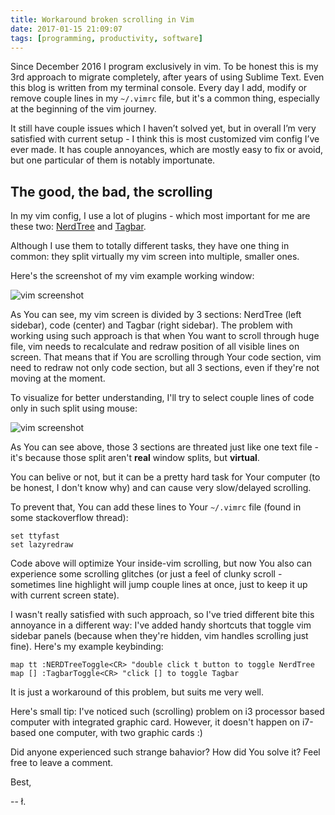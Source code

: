 ```yaml
---
title: Workaround broken scrolling in Vim
date: 2017-01-15 21:09:07
tags: [programming, productivity, software]
---
```


Since December 2016 I program exclusively in vim.  To be honest this is my 3rd approach to migrate completely, after years of using Sublime Text.
Even this blog is written from my terminal console. 
Every day I add, modify or remove couple lines in my `~/.vimrc` file, but it's a common thing, especially at the beginning of the vim journey.

It still have couple issues which I haven’t solved yet, but in overall I’m very satisfied with current setup - I think this is most customized vim config I’ve ever made.
It has couple annoyances, which are mostly easy to fix or avoid, but one particular of them is notably importunate.

## The good, the bad, the scrolling

In my vim config, I use a lot of plugins - which most important for me are these two: [NerdTree](https://github.com/scrooloose/nerdtree) and [Tagbar](https://github.com/majutsushi/tagbar).

Although I use them to totally different tasks, they have one thing in common: they split virtually my vim screen into multiple, smaller ones.

Here's the screenshot of my vim example working window:

![vim screenshot](/images/vim-scroll-1.png)

As You can see, my vim screen is divided by 3 sections: NerdTree (left sidebar), code (center) and Tagbar (right sidebar).
The problem with working using such approach is that when You want to scroll through huge file, vim needs to recalculate and redraw position of all visible lines on screen. 
That means that if You are scrolling through Your code section, vim need to redraw not only code section, but all 3 sections, even if they're not moving at the moment.

To visualize for better understanding, I'll try to select couple lines of code only in such split using mouse:

![vim screenshot](/images/vim-scroll-2.png)

As You can see above, those 3 sections are threated just like one text file - it's because those split aren't **real** window splits, but **virtual**.

You can belive or not, but it can be a pretty hard task for Your computer (to be honest, I don't know why) and can cause very slow/delayed scrolling.

To prevent that, You can add these lines to Your `~/.vimrc` file (found in some stackoverflow thread):

```
set ttyfast
set lazyredraw
```

Code above will optimize Your inside-vim scrolling, but now You also can experience some scrolling glitches (or just a feel of clunky scroll - sometimes line highlight will jump couple lines at once, just to keep it up with current screen state).

I wasn't really satisfied with such approach, so I've tried different bite this annoyance in a different way: I've added handy shortcuts that toggle vim sidebar panels (because when they're hidden, vim handles scrolling just fine). Here's my example keybinding:

```
map tt :NERDTreeToggle<CR> "double click t button to toggle NerdTree
map [] :TagbarToggle<CR> "click [] to toggle Tagbar
```

It is just a workaround of this problem, but suits me very well.

Here's small tip: I've noticed such (scrolling) problem on i3 processor based computer with integrated graphic card. However, it doesn't happen on i7-based one computer, with two graphic cards :)

Did anyone experienced such strange bahavior? How did You solve it? Feel free to leave a comment.

Best,

-- ł.
